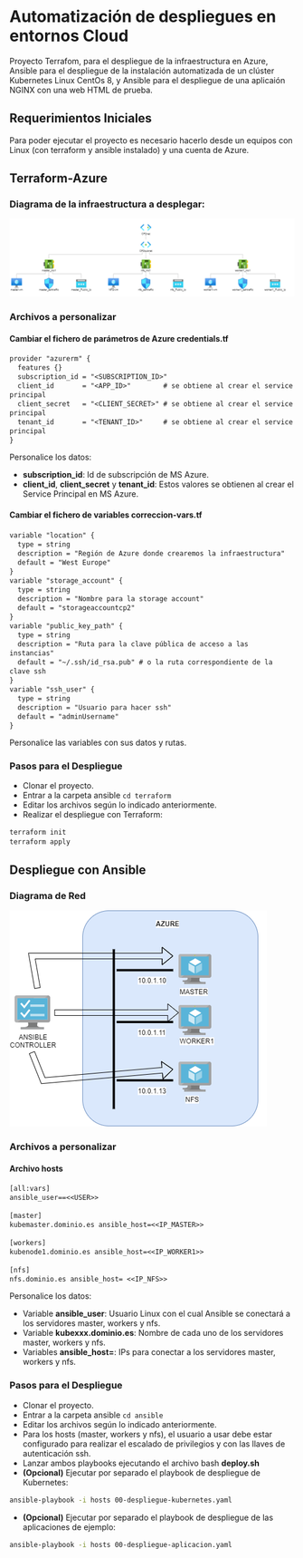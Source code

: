 # Automatización de despliegues en entornos Cloud

Proyecto Terrafom, para el despliegue de la infraestructura en Azure, Ansible para el despliegue de la instalación automatizada de un clúster Kubernetes Linux CentOs 8, y Ansible para el despliegue de una aplicaión NGINX con una web HTML de prueba.

## Requerimientos Iniciales
Para poder ejecutar el proyecto es necesario hacerlo desde un equipos con Linux (con terraform y ansible instalado) y una cuenta de Azure.

## Terraform-Azure
### Diagrama de la infraestructura a desplegar:
![Terraform](https://github.com/juanmaorgaz/devopscp2/blob/main/terraform.png?raw=true)

### Archivos a personalizar
#### Cambiar el fichero de parámetros de Azure credentials.tf
```
provider "azurerm" { 
  features {} 
  subscription_id = "<SUBSCRIPTION_ID>" 
  client_id       = "<APP_ID>"        # se obtiene al crear el service principal 
  client_secret   = "<CLIENT_SECRET>" # se obtiene al crear el service principal 
  tenant_id       = "<TENANT_ID>"     # se obtiene al crear el service principal 
}
```
Personalice los datos:
- **subscription_id**: Id de subscripción de MS Azure.
- **client_id**, **client_secret** y **tenant_id**: Estos valores se obtienen al crear el Service Principal en MS Azure.

#### Cambiar el fichero de variables correccion-vars.tf 
```
variable "location" {
  type = string
  description = "Región de Azure donde crearemos la infraestructura"
  default = "West Europe"
}
variable "storage_account" {
  type = string
  description = "Nombre para la storage account"
  default = "storageaccountcp2"
}
variable "public_key_path" {
  type = string
  description = "Ruta para la clave pública de acceso a las instancias"
  default = "~/.ssh/id_rsa.pub" # o la ruta correspondiente de la clave ssh
}
variable "ssh_user" {
  type = string
  description = "Usuario para hacer ssh"
  default = "adminUsername"
}
```
Personalice las variables con sus datos y rutas.

### Pasos para el Despliegue
- Clonar el proyecto.
- Entrar a la carpeta ansible `cd terraform`
- Editar los archivos según lo indicado anteriormente.
- Realizar el despliegue con Terraform:
```bash
terraform init
terraform apply
```

## Despliegue con Ansible

### Diagrama de Red
![Kubernetes](https://github.com/juanmaorgaz/devopscp2/blob/main/cluster.png?raw=true)

### Archivos a personalizar
#### Archivo hosts
```
[all:vars] 
ansible_user==<<USER>> 

[master] 
kubemaster.dominio.es ansible_host=<<IP_MASTER>> 

[workers] 
kubenode1.dominio.es ansible_host=<<IP_WORKER1>> 

[nfs] 
nfs.dominio.es ansible_host= <<IP_NFS>> 
```
Personalice los datos:
- Variable **ansible_user**: Usuario Linux con el cual Ansible se conectará a los servidores master, workers y nfs.
- Variable **kubexxx.dominio.es**: Nombre de cada uno de los servidores master, workers y nfs.
- Variables **ansible_host=**: IPs para conectar a los servidores master, workers y nfs.

### Pasos para el Despliegue
- Clonar el proyecto.
- Entrar a la carpeta ansible `cd ansible`
- Editar los archivos según lo indicado anteriormente.
- Para los hosts (master, workers y nfs), el usuario a usar debe estar configurado para realizar el escalado de privilegios y con las llaves de autenticación ssh.
- Lanzar ambos playbooks ejecutando el archivo bash **deploy.sh**
 - **(Opcional)** Ejecutar por separado el playbook de despliegue de Kubernetes:
```bash
ansible-playbook -i hosts 00-despliegue-kubernetes.yaml
```
 - **(Opcional)** Ejecutar por separado el playbook de despliegue de las aplicaciones de ejemplo:
```bash
ansible-playbook -i hosts 00-despliegue-aplicacion.yaml
```
